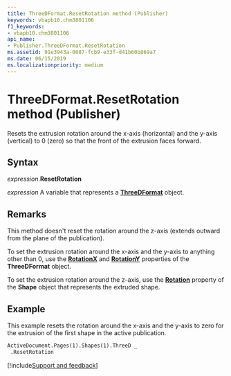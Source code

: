 ```yaml
---
title: ThreeDFormat.ResetRotation method (Publisher)
keywords: vbapb10.chm3801106
f1_keywords:
- vbapb10.chm3801106
api_name:
- Publisher.ThreeDFormat.ResetRotation
ms.assetid: 91e3943a-0087-fcb9-e33f-d41b60b869a7
ms.date: 06/15/2019
ms.localizationpriority: medium
---
```



# ThreeDFormat.ResetRotation method (Publisher)

Resets the extrusion rotation around the x-axis (horizontal) and the y-axis (vertical) to 0 (zero) so that the front of the extrusion faces forward.


## Syntax

_expression_.**ResetRotation**

_expression_ A variable that represents a **[ThreeDFormat](Publisher.ThreeDFormat.md)** object.


## Remarks

This method doesn't reset the rotation around the z-axis (extends outward from the plane of the publication).

To set the extrusion rotation around the x-axis and the y-axis to anything other than 0, use the **[RotationX](Publisher.ThreeDFormat.RotationX.md)** and **[RotationY](Publisher.ThreeDFormat.RotationY.md)** properties of the **ThreeDFormat** object.

To set the extrusion rotation around the z-axis, use the **[Rotation](Publisher.Shape.Rotation.md)** property of the **Shape** object that represents the extruded shape.


## Example

This example resets the rotation around the x-axis and the y-axis to zero for the extrusion of the first shape in the active publication.

```vb
ActiveDocument.Pages(1).Shapes(1).ThreeD _ 
 .ResetRotation
```

[!include[Support and feedback](~/includes/feedback-boilerplate.md)]